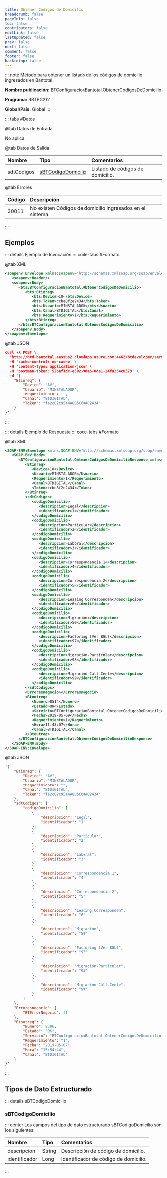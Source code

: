 ```yaml
---
title: Obtener Códigos de Domicilio
breadcrumb: false
pageInfo: false
toc: false
contributors: false
editLink: false
lastUpdated: false
prev: false
next: false
comment: false
footer: false
backtotop: false
---
```


<!-- ABRE DATOS DEL MÉTODO -->
::: note Método para obtener un listado de los códigos de domicilio ingresados en Bantotal.

**Nombre publicación:** BTConfiguracionBantotal.ObtenerCodigosDeDomicilio

**Programa:** RBTPG212

**Global/País:** Global
:::
<!-- CIERRA DATOS DEL MÉTODO -->

<!-- ABRE TABLA DE DATOS -->
::: tabs #Datos 

@tab Datos de Entrada

No aplica.

@tab Datos de Salida

Nombre | Tipo | Comentarios
:--------- | :----------- | :-----------
sdtCodigos | [sBTCodigoDomicilio](#sbtcodigodomicilio) | Listado de códigos de domicilio.

@tab Errores

Código | Descripción
:--------- | :-----------
30011 | No existen Códigos de domicilio ingresados en el sistema.
::: 
<!-- CIERRA TABLA DE DATOS -->

## **Ejemplos**

<!-- ABRE EJEMPLO DE INVOCACIÓN -->
::: details Ejemplo de Invocación 
::: code-tabs #Formato

@tab XML
```xml
<soapenv:Envelope xmlns:soapenv="http://schemas.xmlsoap.org/soap/envelope/" xmlns:bts="http://uy.com.dlya.bantotal/BTSOA/">
   <soapenv:Header/>
   <soapenv:Body>
      <bts:BTConfiguracionBantotal.ObtenerCodigosDeDomicilio>
         <bts:Btinreq>
            <bts:Device>10</bts:Device>
            <bts:Token>ccbe8f2e2434</bts:Token>
            <bts:Usuario>MINSTALADOR</bts:Usuario>
            <bts:Canal>BTDIGITAL</bts:Canal>
            <bts:Requerimiento>1</bts:Requerimiento>
         </bts:Btinreq>
      </bts:BTConfiguracionBantotal.ObtenerCodigosDeDomicilio>
   </soapenv:Body>
</soapenv:Envelope>
```

@tab JSON
```json
curl -X POST \
  'http://btd-bantotal.eastus2.cloudapp.azure.com:4462/btdeveloper/servlet/com.dlya.bantotal.odwsbt_BTConfiguracionBantotal?ObtenerCodigosDeDomicilio' \
  -H 'cache-control: no-cache' \
  -H 'content-type: application/json' \
  -H 'postman-token: 52baf1dc-e302-90a6-0de1-24fa234c0379' \
  -d '{
	"Btinreq": {
		"Device": "AV",
		"Usuario": "MINSTALADOR",
		"Requerimiento": "",
		"Canal": "BTDIGITAL",
		"Token": "fa2c02c95a4A8B5C60A82434"
	}
}'
```
:::
<!-- CIERRA EJEMPLO DE INVOCACIÓN -->

<!-- ABRE EJEMPLO DE RESPUESTA -->
::: details Ejemplo de Respuesta 
::: code-tabs #Formato

@tab XML
```xml
<SOAP-ENV:Envelope xmlns:SOAP-ENV="http://schemas.xmlsoap.org/soap/envelope/" xmlns:xsd="http://www.w3.org/2001/XMLSchema" xmlns:SOAP-ENC="http://schemas.xmlsoap.org/soap/encoding/" xmlns:xsi="http://www.w3.org/2001/XMLSchema-instance">
   <SOAP-ENV:Body>
      <BTConfiguracionBantotal.ObtenerCodigosDeDomicilioResponse xmlns="http://uy.com.dlya.bantotal/BTSOA/">
         <Btinreq>
            <Device>10</Device>
            <Usuario>MINSTALADOR</Usuario>
            <Requerimiento>1</Requerimiento>
            <Canal>BTDIGITAL</Canal>
            <Token>ccbe8f2e2434</Token>
         </Btinreq>
         <sdtCodigos>
            <codigoDomicilio>
               <descripcion>Legal</descripcion>
               <identificador>1</identificador>
            </codigoDomicilio>
            <codigoDomicilio>
               <descripcion>Particular</descripcion>
               <identificador>2</identificador>
            </codigoDomicilio>
            <codigoDomicilio>
               <descripcion>Laboral</descripcion>
               <identificador>3</identificador>
            </codigoDomicilio>
            <codigoDomicilio>
               <descripcion>Correspondencia 1</descripcion>
               <identificador>4</identificador>
            </codigoDomicilio>
            <codigoDomicilio>
               <descripcion>Correspondencia 2</descripcion>
               <identificador>5</identificador>
            </codigoDomicilio>
            <codigoDomicilio>
               <descripcion>Leasing Corresponden</descripcion>
               <identificador>6</identificador>
            </codigoDomicilio>
            <codigoDomicilio>
               <descripcion>Migración</descripcion>
               <identificador>50</identificador>
            </codigoDomicilio>
            <codigoDomicilio>
               <descripcion>Factoring (Ver BGL)</descripcion>
               <identificador>97</identificador>
            </codigoDomicilio>
            <codigoDomicilio>
               <descripcion>Migración-Particular</descripcion>
               <identificador>98</identificador>
            </codigoDomicilio>
            <codigoDomicilio>
               <descripcion>Migración-Call Cente</descripcion>
               <identificador>99</identificador>
            </codigoDomicilio>
         </sdtCodigos>
         <Erroresnegocio></Erroresnegocio>
         <Btoutreq>
            <Numero>8514</Numero>
            <Estado>OK</Estado>
            <Servicio>BTConfiguracionBantotal.ObtenerCodigosDeDomicilio</Servicio>
            <Fecha>2019-05-09</Fecha>
            <Requerimiento>1</Requerimiento>
            <Hora>11:43:07</Hora>
            <Canal>BTDIGITAL</Canal>
         </Btoutreq>
      </BTConfiguracionBantotal.ObtenerCodigosDeDomicilioResponse>
   </SOAP-ENV:Body>
</SOAP-ENV:Envelope>
```

@tab JSON
```json
'{
	"Btinreq": {
		"Device": "AV",
		"Usuario": "MINSTALADOR",
		"Requerimiento": "",
		"Canal": "BTDIGITAL",
		"Token": "fa2c02c95a4A8B5C60A82434"
	},
	"sdtCodigos": {
		"codigoDomicilio": [
			{
				"descripcion": "Legal",
				"identificador": "1"
			},
			{
				"descripcion": "Particular",
				"identificador": "2"
			},
			{
				"descripcion": "Laboral",
				"identificador": "3"
			},
			{
				"descripcion": "Correspondencia 1",
				"identificador": "4"
			},
			{
				"descripcion": "Correspondencia 2",
				"identificador": "5"
			},
			{
				"descripcion": "Leasing Corresponden",
				"identificador": "6"
			},
			{
				"descripcion": "Migración",
				"identificador": "50"
			},
			{
				"descripcion": "Factoring (Ver BGL)",
				"identificador": "97"
			},
			{
				"descripcion": "Migración-Particular",
				"identificador": "98"
			},
			{
				"descripcion": "Migración-Call Cente",
				"identificador": "99"
			}
		]
	},
    "Erroresnegocio": {
        "BTErrorNegocio": []
    },
    "Btoutreq": {
        "Numero": 8396,
        "Estado": "OK",
        "Servicio": "BTConfiguracionBantotal.ObtenerCodigosDeDomicilio",
        "Requerimiento": "1",
        "Fecha": "2019-05-07",
        "Hora": "15:54:44",
        "Canal": "BTDIGITAL"
    }
}'
```
:::
<!-- CIERRA EJEMPLO DE RESPUESTA -->

## **Tipos de Dato Estructurado**

<!-- ABRE SDT -->
::: details sBTCodigoDomicilio  

### sBTCodigoDomicilio

::: center 
Los campos del tipo de dato estructurado sBTCodigoDomicilio son los siguientes: 

Nombre | Tipo | Comentarios 
:--------- | :----------- | :----------- 
descripcion	| String	| Descripción de código de domicilio.
identificador | Long | Identificador de código de domicilio.
:::
<!-- CIERRA SDT -->